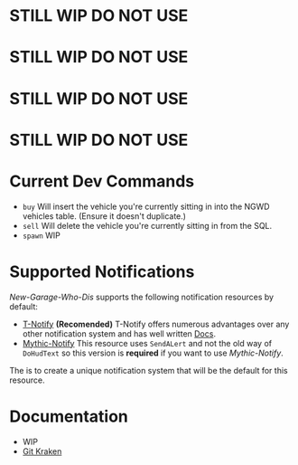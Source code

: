 # STILL WIP DO NOT USE
# STILL WIP DO NOT USE
# STILL WIP DO NOT USE
# STILL WIP DO NOT USE

# Current Dev Commands
- `buy` Will insert the vehicle you're currently sitting in into the NGWD vehicles table. (Ensure it doesn't duplicate.)
- `sell` Will delete the vehicle you're currently sitting in from the SQL.
- `spawn` WIP

# Supported Notifications
*New-Garage-Who-Dis* supports the following notification resources by default:
- [T-Notify](https://github.com/TasoOneAsia/t-notify) **(Recomended)** T-Notify offers numerous advantages over any other notification system and has well written [Docs](https://docs.tasoagc.dev/#/).
- [Mythic-Notify](https://github.com/FlawwsX/mythic_notify) This resource uses `SendALert` and not the old way of `DoHudText` so this version is **required** if you want to use *Mythic-Notify*.

The is to create a unique notification system that will be the default for this resource.

# Documentation
- WIP
- [Git Kraken](https://app.gitkraken.com/glo/board/YEU_GRdxdwARhoP7)
